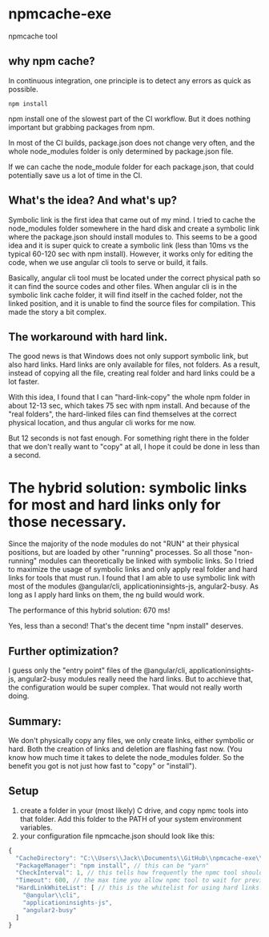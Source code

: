 # npmcache-exe
npmcache tool

## why npm cache?

In continuous integration, one principle is to detect any errors as quick as possible.

```npm install```

npm install one of the slowest part of the CI workflow. But it does nothing important but grabbing packages from npm.

In most of the CI builds, package.json does not change very often, and the whole node_modules folder is only determined by package.json file.

If we can cache the node_module folder for each package.json, that could potentially save us a lot of time in the CI.

## What's the idea? And what's up?

Symbolic link is the first idea that came out of my mind. I tried to cache the node_modules folder somewhere in the hard disk and create a symbolic link where the package.json should install modules to. This seems to be a good idea and it is super quick to create a symbolic link (less than 10ms vs the typical 60-120 sec with npm install). However, it works only for editing the code, when we use angular cli tools to serve or build, it fails.

Basically, angular cli tool must be located under the correct physical path so it can find the source codes and other files. When angular cli is in the symbolic link cache folder, it will find itself in the cached folder, not the linked position, and it is unable to find the source files for compilation. This made the story a bit complex.

## The workaround with hard link.

The good news is that Windows does not only support symbolic link, but also hard links. Hard links are only available for files, not folders. As a result, instead of copying all the file, creating real folder and hard links could be a lot faster.

With this idea, I found that I can "hard-link-copy" the whole npm folder in about 12-13 sec, which takes 75 sec with npm install. And because of the "real folders", the hard-linked files can find themselves at the correct physical location, and thus angular cli works for me now.

But 12 seconds is not fast enough. For something right there in the folder that we don't really want to "copy" at all, I hope it could be done in less than a second.

# The hybrid solution: symbolic links for most and hard links only for those necessary.

Since the majority of the node modules do not "RUN" at their physical positions, but are loaded by other "running" processes. So all those "non-running" modules can theoretically be linked with symbolic links. So I tried to maximize the usage of symbolic links and only apply real folder and hard links for tools that must run. I found that I am able to use symbolic link with most of the modules @angular/cli, applicationinsights-js, angular2-busy. As long as I apply hard links on them, the ng build would work.

The performance of this hybrid solution: 670 ms!

Yes, less than a second! That's the decent time "npm install" deserves.

## Further optimization?

I guess only the "entry point" files of the @angular/cli, applicationinsights-js, angular2-busy modules really need the hard links. But to acchieve that, the configuration would be super complex. That would not really worth doing.

## Summary:

We don't physically copy any files, we only create links, either symbolic or hard. Both the creation of links and deletion are flashing fast now. (You know how much time it takes to delete the node_modules folder. So the benefit you got is not just how fast to "copy" or "install").

## Setup
1. create a folder in your (most likely) C drive, and copy npmc tools into that folder. Add this folder to the PATH of your system environment variables.
2. your configuration file npmcache.json should look like this:
```javascript
{
  "CacheDirectory": "C:\\Users\\Jack\\Documents\\GitHub\\npmcache-exe\\npmcache-exe\\bin\\Debug\\cache",
  "PackageManager": "npm install", // this can be "yarn"
  "CheckInterval": 1, // this tells how frequently the npmc tool should check if there is a previous npmc tool is running "npm install" on the same package. the npmc tool can wait until the previous one is done.
  "Timeout": 600, // the max time you allow npmc tool to wait for previous "npm install".
  "HardLinkWhiteList": [ // this is the whitelist for using hard links. in our current project, I can identify the following ones as "running" modules.
    "@angular\\cli",
    "applicationinsights-js",
    "angular2-busy"
  ]
}
```
